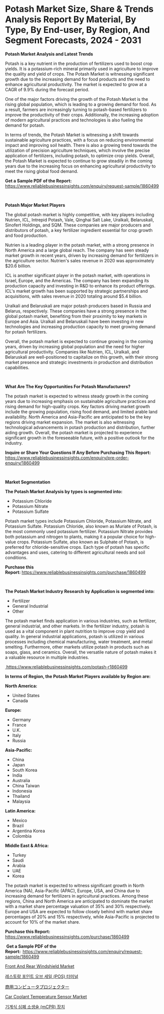 <p><h1>Potash Market Size, Share & Trends Analysis Report By Material, By Type, By End-user, By Region, And Segment Forecasts, 2024 - 2031</h1></p><p><strong>Potash Market Analysis and Latest Trends</strong></p>
<p><p>Potash is a key nutrient in the production of fertilizers used to boost crop yields. It is a potassium-rich mineral primarily used in agriculture to improve the quality and yield of crops. The Potash Market is witnessing significant growth due to the increasing demand for food products and the need to enhance agricultural productivity. The market is expected to grow at a CAGR of 9.9% during the forecast period.</p><p>One of the major factors driving the growth of the Potash Market is the rising global population, which is leading to a growing demand for food. As a result, farmers are increasingly turning to potash-based fertilizers to improve the productivity of their crops. Additionally, the increasing adoption of modern agricultural practices and technologies is also fueling the demand for potash.</p><p>In terms of trends, the Potash Market is witnessing a shift towards sustainable agriculture practices, with a focus on reducing environmental impact and improving soil health. There is also a growing trend towards the utilization of precision agriculture techniques, which involve the precise application of fertilizers, including potash, to optimize crop yields. Overall, the Potash Market is expected to continue to grow steadily in the coming years due to the increasing focus on enhancing agricultural productivity to meet the rising global food demand.</p></p>
<p><strong>Get a Sample PDF of the Report:&nbsp;</strong> <a href="https://www.reliablebusinessinsights.com/enquiry/request-sample/1860499">https://www.reliablebusinessinsights.com/enquiry/request-sample/1860499</a></p>
<p>&nbsp;</p>
<p><strong>Potash Major Market Players</strong></p>
<p><p>The global potash market is highly competitive, with key players including Nutrien, ICL, Intrepid Potash, Vale, Qinghai Salt Lake, Uralkali, Belaruskali, Sinofert Holdings, and SQM. These companies are major producers and distributors of potash, a key fertilizer ingredient essential for crop growth and food production.</p><p>Nutrien is a leading player in the potash market, with a strong presence in North America and a large global reach. The company has seen steady market growth in recent years, driven by increasing demand for fertilizers in the agriculture sector. Nutrien's sales revenue in 2020 was approximately $20.6 billion.</p><p>ICL is another significant player in the potash market, with operations in Israel, Europe, and the Americas. The company has been expanding its production capacity and investing in R&D to enhance its product offerings. ICL's market growth has been supported by strategic partnerships and acquisitions, with sales revenue in 2020 totaling around $5.4 billion.</p><p>Uralkali and Belaruskali are major potash producers based in Russia and Belarus, respectively. These companies have a strong presence in the global potash market, benefiting from their proximity to key markets in Europe and Asia. Uralkali and Belaruskali have been investing in new technologies and increasing production capacity to meet growing demand for potash fertilizers.</p><p>Overall, the potash market is expected to continue growing in the coming years, driven by increasing global population and the need for higher agricultural productivity. Companies like Nutrien, ICL, Uralkali, and Belaruskali are well-positioned to capitalize on this growth, with their strong market presence and strategic investments in production and distribution capabilities.</p></p>
<p>&nbsp;</p>
<p><strong>What Are The Key Opportunities For Potash Manufacturers?</strong></p>
<p><p>The potash market is expected to witness steady growth in the coming years due to increasing emphasis on sustainable agriculture practices and rising demand for high-quality crops. Key factors driving market growth include the growing population, rising food demand, and limited arable land availability. North America and Asia-Pacific are anticipated to be the key regions driving market expansion. The market is also witnessing technological advancements in potash production and distribution, further aiding growth. Overall, the potash market is projected to experience significant growth in the foreseeable future, with a positive outlook for the industry.</p></p>
<p><strong>Inquire or Share Your Questions If Any Before Purchasing This Report:</strong> <a href="https://www.reliablebusinessinsights.com/enquiry/pre-order-enquiry/1860499">https://www.reliablebusinessinsights.com/enquiry/pre-order-enquiry/1860499</a></p>
<p>&nbsp;</p>
<p><strong>Market Segmentation</strong></p>
<p><strong>The Potash Market Analysis by types is segmented into:</strong></p>
<p><ul><li>Potassium Chloride</li><li>Potassium Nitrate</li><li>Potassium Sulfate</li></ul></p>
<p><p>Potash market types include Potassium Chloride, Potassium Nitrate, and Potassium Sulfate. Potassium Chloride, also known as Muriate of Potash, is the most commonly used potassium fertilizer. Potassium Nitrate provides both potassium and nitrogen to plants, making it a popular choice for high-value crops. Potassium Sulfate, also known as Sulphate of Potash, is preferred for chloride-sensitive crops. Each type of potash has specific advantages and uses, catering to different agricultural needs and soil conditions.</p></p>
<p><strong>Purchase this Report:&nbsp;</strong><a href="https://www.reliablebusinessinsights.com/purchase/1860499">https://www.reliablebusinessinsights.com/purchase/1860499</a></p>
<p>&nbsp;</p>
<p><strong>The Potash Market Industry Research by Application is segmented into:</strong></p>
<p><ul><li>Fertilizer</li><li>General Industrial</li><li>Other</li></ul></p>
<p><p>The potash market finds application in various industries, such as fertilizer, general industrial, and other markets. In the fertilizer industry, potash is used as a vital component in plant nutrition to improve crop yield and quality. In general industrial applications, potash is utilized in various processes including chemical manufacturing, water treatment, and metal smelting. Furthermore, other markets utilize potash in products such as soaps, glass, and ceramics. Overall, the versatile nature of potash makes it a valuable resource in multiple industries.</p></p>
<p><a href="https://www.reliablebusinessinsights.com/potash-r1860499">&nbsp;https://www.reliablebusinessinsights.com/potash-r1860499</a></p>
<p><strong>In terms of Region, the Potash Market Players available by Region are:</strong></p>
<p>
    <p> <strong> North America: </strong>
        <ul>
            <li>United States</li>
            <li>Canada</li>
        </ul>
        </p> 
    <p> <strong> Europe: </strong>
        <ul>
            <li>Germany</li>
            <li>France</li>
            <li>U.K.</li>
            <li>Italy</li>
            <li>Russia</li>
        </ul>
        </p> 
    <p> <strong> Asia-Pacific: </strong>
        <ul>
            <li>China</li>
            <li>Japan</li>
            <li>South Korea</li>
            <li>India</li>
            <li>Australia</li>
            <li>China Taiwan</li>
            <li>Indonesia</li>
            <li>Thailand</li>
            <li>Malaysia</li>
        </ul>
        </p> 
    <p> <strong> Latin America: </strong>
        <ul>
            <li>Mexico</li>
            <li>Brazil</li>
            <li>Argentina Korea</li>
            <li>Colombia</li>
        </ul>
        </p> 
    <p> <strong> Middle East & Africa: </strong>
        <ul>
            <li>Turkey</li>
            <li>Saudi</li>
            <li>Arabia</li>
            <li>UAE</li>
            <li>Korea</li>
        </ul>
    </p>
    </p>
<p><p>The potash market is expected to witness significant growth in North America (NA), Asia-Pacific (APAC), Europe, USA, and China due to increasing demand for fertilizers in agricultural practices. Among these regions, China and North America are anticipated to dominate the market with a market share percentage valuation of 35% and 30% respectively. Europe and USA are expected to follow closely behind with market share percentages of 20% and 15% respectively, while Asia-Pacific is projected to account for 10% of the market share.</p></p>
<p><strong>Purchase this Report: </strong><a href="https://www.reliablebusinessinsights.com/purchase/1860499">https://www.reliablebusinessinsights.com/purchase/1860499</a></p>
<p>&nbsp;<strong>Get a Sample PDF of the Report:&nbsp;&nbsp;</strong><a href="https://www.reliablebusinessinsights.com/enquiry/request-sample/1860499">https://www.reliablebusinessinsights.com/enquiry/request-sample/1860499</a></p>
<p><strong></strong></p>
<p><p><a href="https://github.com/waylose1223/Market-Research-Report-List-1/blob/main/front-and-rear-windshield-market.md">Front And Rear Windshield Market</a></p><p><a href="https://github.com/sammyUltyylrich9067856/Market-Research-Report-List-2/blob/main/3246532116530.md">레스토랑 포인트 오브 세일 (POS) 터미널</a></p><p><a href="https://github.com/tanyaali3/Market-Research-Report-List-1/blob/main/1307333129072.md">商用コンピュータプロジェクター</a></p><p><a href="https://github.com/itulahketika112/Market-Research-Report-List-1/blob/main/car-coolant-temperature-sensor-market.md">Car Coolant Temperature Sensor Market</a></p><p><a href="https://github.com/ConstantinVon/Market-Research-Report-List-1/blob/main/2420581116532.md">기계식 심폐 소생술 (mCPR) 장치</a></p></p>